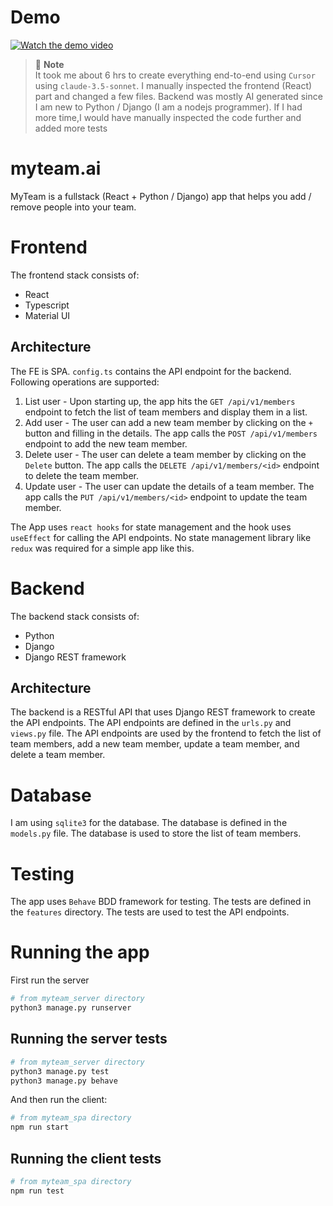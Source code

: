 # Demo

[![Watch the demo video](https://img.youtube.com/vi/PiNw4NcjD5E/0.jpg)](https://youtu.be/PiNw4NcjD5E)

> 🚀 **Note**  
> It took me about 6 hrs to create everything end-to-end using `Cursor` using `claude-3.5-sonnet`. I manually inspected the frontend (React) part and changed a few files. Backend was mostly AI generated since I am new to Python / Django (I am a nodejs programmer). If I had more time,I would have manually inspected the code further and added more tests

# myteam.ai

MyTeam is a fullstack (React + Python / Django) app that helps you add / remove people into your team.

# Frontend

The frontend stack consists of:

- React
- Typescript
- Material UI

## Architecture

The FE is SPA. `config.ts` contains the API endpoint for the backend. Following operations are supported:

1. List user - Upon starting up, the app hits the `GET /api/v1/members` endpoint to fetch the list of team members and display them in a list.
2. Add user - The user can add a new team member by clicking on the `+` button and filling in the details. The app calls the `POST /api/v1/members` endpoint to add the new team member.
3. Delete user - The user can delete a team member by clicking on the `Delete` button. The app calls the `DELETE /api/v1/members/<id>` endpoint to delete the team member.
4. Update user - The user can update the details of a team member. The app calls the `PUT /api/v1/members/<id>` endpoint to update the team member.

The App uses `react hooks` for state management and the hook uses `useEffect` for calling the API endpoints. No state management library like `redux` was required for a simple app like this.

# Backend

The backend stack consists of:

- Python
- Django
- Django REST framework

## Architecture

The backend is a RESTful API that uses Django REST framework to create the API endpoints. The API endpoints are defined in the `urls.py` and `views.py` file. The API endpoints are used by the frontend to fetch the list of team members, add a new team member, update a team member, and delete a team member.

# Database

I am using `sqlite3` for the database. The database is defined in the `models.py` file. The database is used to store the list of team members.

# Testing

The app uses `Behave` BDD framework for testing. The tests are defined in the `features` directory. The tests are used to test the API endpoints.

# Running the app

First run the server

```bash
# from myteam_server directory
python3 manage.py runserver
```

## Running the server tests

```bash
# from myteam_server directory
python3 manage.py test
python3 manage.py behave
```

And then run the client:

```bash
# from myteam_spa directory
npm run start
```

## Running the client tests

```bash
# from myteam_spa directory
npm run test
```
